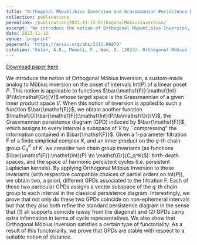 ```yaml
---
title: "Orthogonal M&ouml;bius Inversion and Grassmannian Persistence Diagrams"
collection: publications
permalink: /publication/2023-11-12-OrthogonalMobiusInversion/
excerpt: "We introduce the notion of Orthogonal M&ouml;bius Inversion, a custom-made analog to M&ouml;bius inversion on the poset of intervals $\mathsf{Int}(P)$ of a linear poset $P$. This notion is applicable to functions $\bar{\mathsf{F}}:\mathsf{Int}(P)\to\mathsf{Gr}(V)$ whose target space is the Grassmannian of a given inner product space $V$. When this notion of inversion is applied to such a function $\bar{\mathsf{F}}$, we obtain another function $\\mathsf{OI}\bar{\\mathsf{F}}:\mathsf{Int}(P)\to\\mathsf{Gr}(V)$, the Grassmannian persistence diagram (GPD) induced by $\bar{\mathsf{F}}$, which assigns to every interval a subspace of $V$ by ``compressing" the information contained in $\bar{\mathsf{F}}$.Given a $1$-parameter filtration $\mathsf{F}$ of a finite simplicial complex $K$, and an inner product on the $q$-th chain group $C_q^K$ of $K$, we consider two chain group invariants (as functions $\bar{\mathsf{F}}:\mathsf{Int}(P) \to \mathsf{Gr}(C_q^K)$): birth-death spaces, and the space of harmonic persistent cycles (i.e. persistent Laplacian kernels). By applying Orthogonal M&ouml;bius Inversion to these invariants (with respective compatible choices of partial orders on $\mathsf{Int}(P)$), we obtain two, a priori, different GPDs associated to the filtration $\mathsf{F}$. Each of these two particular GPDs assigns a vector subspace of the $q$-th chain group to each interval in the classical persistence diagram. Interestingly, we prove that not only do these two GPDs coincide on non-ephemeral intervals but that they also both refine the standard persistence diagram in the sense that (1) all supports coincide (away from the diagonal) and (2) GPDs carry extra information in terms of cycle representatives. We also show that Orthogonal Möbius Inversion satisfies a certain type of functoriality. As a result of this functoriality, we prove that GPDs are stable with respect to a suitable notion of distance."
date: 2023-11-12
venue: 'preprint'
paperurl: 'https://arxiv.org/abs/2311.06870'
citation: 'Gülen, A.B., Mémoli, F., Wan, Z. (2023). Orthogonal Möbius Inversion and Grassmannian Persistence Diagrams. <i>arXiv preprint</i>. arXiv:2311.06870.'
---
```


<a href="https://arxiv.org/abs/2311.06870" style="color:#000000;">Download paper here</a>

We introduce the notion of Orthogonal M&ouml;bius Inversion, a custom-made analog to M&ouml;bius inversion on the poset of intervals $\mathsf{Int}(P)$ of a linear poset $P$. This notion is applicable to functions $\bar{\mathsf{F}}:\mathsf{Int}(P)\to\mathsf{Gr}(V)$ whose target space is the Grassmannian of a given inner product space $V$. When this notion of inversion is applied to such a function $\bar{\mathsf{F}}$, we obtain another function $\mathsf{OI}\bar{\mathsf{F}}:\mathsf{Int}(P)\to\mathsf{Gr}(V)$, the Grassmannian persistence diagram (GPD) induced by $\bar{\mathsf{F}}$, which assigns to every interval a subspace of $V$ by ``compressing" the information contained in $\bar{\mathsf{F}}$.
Given a $1$-parameter filtration $\mathsf{F}$ of a finite simplicial complex $K$, and an inner product on the $q$-th chain group $C_q^K$ of $K$, we consider two chain group invariants (as functions $\bar{\mathsf{F}}:\mathsf{Int}(P) \to \mathsf{Gr}(C_q^K)$): birth-death spaces, and the space of harmonic persistent cycles (i.e. persistent Laplacian kernels). By applying Orthogonal M&ouml;bius Inversion to these invariants (with respective compatible choices of partial orders on $\mathsf{Int}(P)$), we obtain two, a priori, different GPDs associated to the filtration $\mathsf{F}$. 
Each of these two particular GPDs assigns a vector subspace of the $q$-th chain group to each interval in the classical persistence diagram. Interestingly, we prove that not only do these two GPDs coincide on non-ephemeral intervals but that they also both refine the standard persistence diagram in the sense that (1) all supports coincide (away from the diagonal) and (2) GPDs carry extra information in terms of cycle representatives. 
We also show that Orthogonal M&ouml;bius Inversion satisfies a certain type of functoriality. As a result of this functoriality, we prove that GPDs are stable with respect to a suitable notion of distance.




